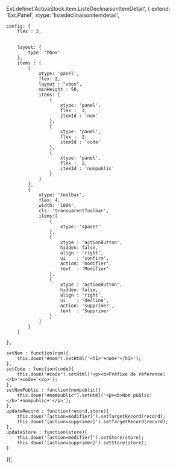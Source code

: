 Ext.define('ActivaStock.item.ListeDeclinaisonItemDetail', {
    extend: 'Ext.Panel',
    xtype: 'listedeclinaisonitemdetail',

    config: {
        flex : 2,


        layout: {
            type: 'hbox'
        },
        items : [
            {
                xtype: 'panel',
                flex: 2,
                layout : "vbox",
                minHeight : 50,
                items: [
                    {
                        xtype: 'panel',
                        flex :  3,
                        itemId : 'nom'
                    },
                    {
                        xtype: 'panel',
                        flex :  2,
                        itemId : 'code'
                    },
                    {
                        xtype: 'panel',
                        flex :  2,
                        itemId : 'nompublic'
                    }
                ]
            },
            {
                xtype: 'toolbar',
                flex: 4,
                width: '100%',
                cls: 'transparentToolbar',
                items:[
                    {
                        xtype: 'spacer'  
                    },
                    {
                        xtype : 'actionButton',
                        hidden: false,
                        align : 'right',
                        ui    : 'confirm',
                        action: 'modifier',
                        text  : 'Modifier'
                    },
                    {
                        xtype : 'actionButton',
                        hidden: false,
                        align : 'right',
                        ui    : 'decline',
                        action: 'supprimer',
                        text  : 'Supprimer'
                    }
                ]
            }
        ]

    },

    setNom : function(nom){
        this.down("#nom").setHtml('<h1>'+nom+'</h1>');
    },
    setCode : function(code){
        this.down("#code").setHtml('<p><b>Préfixe de référence:</b>'+code+'</p>');
    },
    setNomPublic : function(nompublic){
        this.down("#nompublic").setHtml('<p><b>Nom public:</b>'+nompublic+'</p>');
    },
    updateRecord : function(record,store){
        this.down('[action=modifier]').setTargetRecord(record);
        this.down('[action=supprimer]').setTargetRecord(record);
    },
    updateStore : function(store){
        this.down('[action=modifier]').setStore(store);
        this.down('[action=supprimer]').setStore(store);
    }

});
